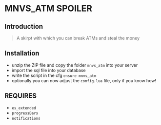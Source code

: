 # MNVS_ATM **SPOILER**

## Introduction
> A skirpt with which you can break ATMs and steal the money

## Installation
- unzip the ZIP file and copy the folder `mnvs_atm` into your server
- import the sql file into your database
- write the script in the cfg `ensure mnvs_atm`
- optionally you can now adjust the `config.lua` file, only if you know how!

## REQUIRES
- `es_extended`
- `progressBars`
- `notifications`

